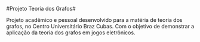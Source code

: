 #Projeto Teoria dos Grafos#

Projeto acadêmico e pessoal desenvolvido para a matéria de teoria dos grafos, no Centro Universitário Braz Cubas. Com o objetivo de demonstrar a aplicação da teoria dos grafos em jogos eletrônicos.
